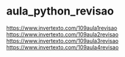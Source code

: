 # aula_python_revisao
https://www.invertexto.com/109aula1revisao
https://www.invertexto.com/109aula2revisao
https://www.invertexto.com/109aula3revisao
https://www.invertexto.com/109aula4revisao
